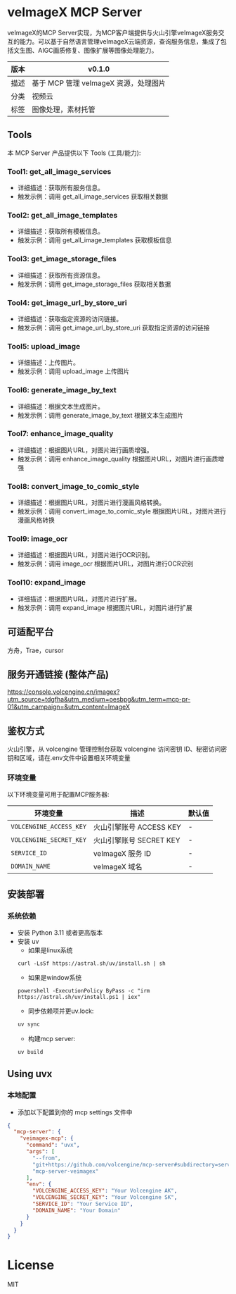 # veImageX MCP Server

veImageX的MCP Server实现，为MCP客户端提供与火山引擎veImageX服务交互的能力。可以基于自然语言管理veImageX云端资源，查询服务信息，集成了包括文生图、AIGC画质修复、图像扩展等图像处理能力。

| 版本 | v0.1.0                   | 
|----|--------------------------|
| 描述 | 基于 MCP 管理 veImageX 资源，处理图片 |
| 分类 | 视频云                       |
| 标签 | 图像处理，素材托管              |

## Tools

本 MCP Server 产品提供以下 Tools (工具/能力):
### Tool1: get_all_image_services
 - 详细描述：获取所有服务信息。
 - 触发示例：调用 get_all_image_services 获取相关数据
### Tool2: get_all_image_templates
 - 详细描述：获取所有模板信息。
 - 触发示例：调用 get_all_image_templates 获取模板信息
### Tool3: get_image_storage_files
 - 详细描述：获取所有资源信息。
 - 触发示例：调用 get_image_storage_files 获取相关数据
### Tool4: get_image_url_by_store_uri
 - 详细描述：获取指定资源的访问链接。
 - 触发示例：调用 get_image_url_by_store_uri 获取指定资源的访问链接
### Tool5: upload_image
 - 详细描述：上传图片。
 - 触发示例：调用 upload_image 上传图片
### Tool6: generate_image_by_text
 - 详细描述：根据文本生成图片。
 - 触发示例：调用 generate_image_by_text 根据文本生成图片
### Tool7: enhance_image_quality
 - 详细描述：根据图片URL，对图片进行画质增强。
 - 触发示例：调用 enhance_image_quality 根据图片URL，对图片进行画质增强
### Tool8: convert_image_to_comic_style
 - 详细描述：根据图片URL，对图片进行漫画风格转换。
 - 触发示例：调用 convert_image_to_comic_style 根据图片URL，对图片进行漫画风格转换
### Tool9: image_ocr
 - 详细描述：根据图片URL，对图片进行OCR识别。
 - 触发示例：调用 image_ocr 根据图片URL，对图片进行OCR识别
### Tool10: expand_image
 - 详细描述：根据图片URL，对图片进行扩展。
 - 触发示例：调用 expand_image 根据图片URL，对图片进行扩展


## 可适配平台

方舟，Trae，cursor

## 服务开通链接 (整体产品)

<https://console.volcengine.cn/imagex?utm_source=tdgfha&utm_medium=oesbpg&utm_term=mcp-pr-01&utm_campaign=&utm_content=ImageX>

## 鉴权方式

火山引擎，从 volcengine 管理控制台获取 volcengine 访问密钥 ID、秘密访问密钥和区域，请在.env文件中设置相关环境变量

### 环境变量

以下环境变量可用于配置MCP服务器:

| 环境变量             | 描述                     | 默认值 |
|------------------|------------------------|-----|
| `VOLCENGINE_ACCESS_KEY` | 火山引擎账号 ACCESS KEY      | -   |
| `VOLCENGINE_SECRET_KEY` | 火山引擎账号 SECRET KEY      | -   |
| `SERVICE_ID`    | veImageX 服务 ID         | -   |
| `DOMAIN_NAME`    | veImageX 域名        | -   |

## 安装部署

### 系统依赖

- 安装 Python 3.11 或者更高版本
- 安装 uv
    - 如果是linux系统
    ```
    curl -LsSf https://astral.sh/uv/install.sh | sh
   ```
    - 如果是window系统
    ```
    powershell -ExecutionPolicy ByPass -c "irm https://astral.sh/uv/install.ps1 | iex"
    ```
    - 同步依赖项并更uv.lock:
    ```bash
    uv sync
    ```
    - 构建mcp server:
    ```bash
    uv build
    ```

## Using uvx
### 本地配置
- 添加以下配置到你的 mcp settings 文件中
```json
{
  "mcp-server": {
    "veimagex-mcp": {
      "command": "uvx",
      "args": [
        "--from",
        "git+https://github.com/volcengine/mcp-server#subdirectory=server/mcp_server_veimagex",
        "mcp-server-veimagex"
      ],
      "env": {
        "VOLCENGINE_ACCESS_KEY": "Your Volcengine AK",
        "VOLCENGINE_SECRET_KEY": "Your Volcengine SK",
        "SERVICE_ID": "Your Service ID",
        "DOMAIN_NAME": "Your Domain"
      }
    }
  }
}
```


# License
MIT